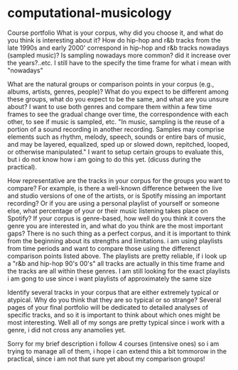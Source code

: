 # computational-musicology
Course portfolio
What is your corpus, why did you choose it, and what do you think is interesting about it?
How do hip-hop and r&b tracks from the late 1990s and early 2000' correspond in hip-hop and r&b tracks nowadays (sampled music)? Is sampling nowadays more common? did it increase over the years?..etc. I still have to the specify the time frame for what i mean with "nowadays"

What are the natural groups or comparison points in your corpus (e.g., albums, artists, genres, people)? What do you expect to be different among these groups, what do you expect to be the same, and what are you unsure about?
I want to use both genres and compare them within a few time frames to see the gradual change over time, the correspondence with each other, to see if music is sampled, etc.
"In music, sampling is the reuse of a portion of a sound recording in another recording. Samples may comprise elements such as rhythm, melody, speech, sounds or entire bars of music, and may be layered, equalized, sped up or slowed down, repitched, looped, or otherwise manipulated." I want to setup certain groups to evaluate this, but i do not know how i am going to do this yet. (dicuss during the practical).

How representative are the tracks in your corpus for the groups you want to compare? For example, is there a well-known difference between the live and studio versions of one of the artists, or is Spotify missing an important recording? Or if you are using a personal playlist of yourself or someone else, what percentage of your or their music listening takes place on Spotify? If your corpus is genre-based, how well do you think it covers the genre you are interested in, and what do you think are the most important gaps? There is no such thing as a perfect corpus, and it is important to think from the beginning about its strengths and limitations.
i am using playlists from time periods and want to compare those using the differenct comparison points listed above. The playlists are pretty reliable, if i look up a "r&b and hip-hop 90's 00's" all tracks are actually in this time frame and the tracks are all within these genres. I am still looking for the exact playlists i am gong to use since i want playlists of approximately the same size

Identify several tracks in your corpus that are either extremely typical or atypical. Why do you think that they are so typical or so strange? Several pages of your final portfolio will be dedicated to detailed analyses of specific tracks, and so it is important to think about which ones might be most interesting.
Well all of my songs are pretty typical since i work with a genre, i did not cross any anamolies yet.

Sorry for my brief description i follow 4 courses (intensive ones) so i am trying to manage all of them, i hope i can extend this a bit tommorow in the practical, since i am not that sure yet about my comparison groups!
